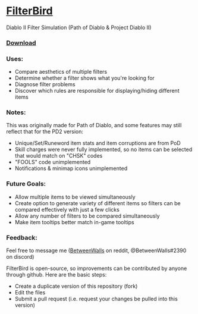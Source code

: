 # [FilterBird](https://betweenwalls.github.io/filterbird/)
Diablo II Filter Simulation (Path of Diablo & Project Diablo II)

### [Download](https://github.com/BetweenWalls/filterbird/archive/master.zip)

### Uses:
* Compare aesthetics of multiple filters
* Determine whether a filter shows what you're looking for
* Diagnose filter problems
* Discover which rules are responsible for displaying/hiding different items

### Notes:
This was originally made for Path of Diablo, and some features may still reflect that for the PD2 version:
* Unique/Set/Runeword item stats and item corruptions are from PoD
* Skill charges were never fully implemented, so no items can be selected that would match on "CHSK" codes
* "FOOLS" code unimplemented
* Notifications & minimap icons unimplemented

### Future Goals:
* Allow multiple items to be viewed simultaneously
* Create option to generate variety of different items so filters can be compared effectively with just a few clicks
* Allow any number of filters to be compared simultaneously
* Make item tooltips better match in-game tooltips

### Feedback:
Feel free to message me ([BetweenWalls](https://www.reddit.com/message/compose/?to=BetweenWalls) on reddit, @BetweenWalls#2390 on discord)

FilterBird is open-source, so improvements can be contributed by anyone through github. Here are the basic steps:
* Create a duplicate version of this repository (fork)
* Edit the files
* Submit a pull request (i.e. request your changes be pulled into this version)
